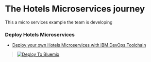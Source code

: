 # The Hotels Microservices journey

This a micro services example the team is developing


### Deploy Hotels Microservices
* [Deploy your own Hotels Microservices with IBM DevOps Toolchain](TOOLCHAIN-README.md)
> [![Deploy To Bluemix](./.bluemix/create_toolchain_button.png)](https://console.ng.bluemix.net/devops/setup/deploy?repository=https%3A%2F%2Fgithub.com%2Fkalyani75%2FHotels-com.git&cm_mmc=github-readme--native-_-hotels-_-create-toolchain&cm_mmca1=000019RT&cm_mmca2=10004796)


